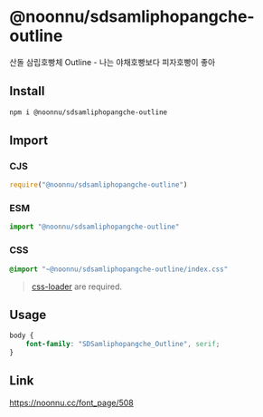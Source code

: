 # @noonnu/sdsamliphopangche-outline
산돌 삼립호빵체 Outline - 나는 야채호빵보다 피자호빵이 좋아

## Install
```sh
npm i @noonnu/sdsamliphopangche-outline
```
## Import
### CJS
```js
require("@noonnu/sdsamliphopangche-outline")
```
### ESM
```js
import "@noonnu/sdsamliphopangche-outline"
```
### CSS 
```css
@import "~@noonnu/sdsamliphopangche-outline/index.css"
```
> [css-loader](https://github.com/webpack-contrib/css-loader) are required.

## Usage
```css
body {
    font-family: "SDSamliphopangche_Outline", serif;
}
```

## Link
https://noonnu.cc/font_page/508
